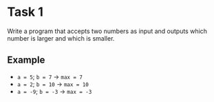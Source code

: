 # Task 1

Write a program that accepts two numbers as input and outputs which number is
larger and which is smaller.

## Example

- `a = 5`; `b = 7` -> `max = 7`
- `a = 2`; `b = 10` -> `max = 10`
- `a = -9`; `b = -3` -> `max = -3`

